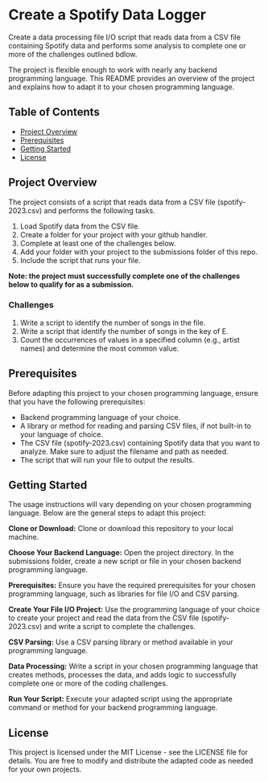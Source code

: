 # Create a Spotify Data Logger 

Create a data processing file I/O script that reads data from a CSV file containing Spotify data and performs some analysis to complete one or more of the challenges outlined bdlow. 

The project is flexible enough to work with nearly any backend programming language. This README provides an overview of the project and explains how to adapt it to your chosen programming language.

## Table of Contents
- [Project Overview](#overview)
- [Prerequisites](#prerequisites)
- [Getting Started](#getting-started)
- [License](#license)

<h2 id="overview">Project Overview</h2>
The project consists of a script that reads data from a CSV file (spotify-2023.csv) and performs the following tasks.

1. Load Spotify data from the CSV file.
2. Create a folder for your project with your github handler. 
3. Complete at least one of the challenges below.
4. Add your folder with your project to the submissions folder of this repo.
5. Include the script that runs your file.

**Note: the project must successfully complete one of the challenges below to qualify for as a submission.**

### Challenges
1. Write a script to identify the number of songs in the file.
2. Write a script that identify the number of songs in the key of E.
3. Count the occurrences of values in a specified column (e.g., artist names) and determine the most common value.

<h2 id="prerequisites">Prerequisites</h2>
Before adapting this project to your chosen programming language, ensure that you have the following prerequisites:

- Backend programming language of your choice.
- A library or method for reading and parsing CSV files, if not built-in to your language of choice.
- The CSV file (spotify-2023.csv) containing Spotify data that you want to analyze. Make sure to adjust the filename and path as needed.
- The script that will run your file to output the results.

<h2 id="getting-started">Getting Started</h2>
The usage instructions will vary depending on your chosen programming language. Below are the general steps to adapt this project:

**Clone or Download:** Clone or download this repository to your local machine.

**Choose Your Backend Language:** Open the project directory. In the submissions folder, create a new script or file in your chosen backend programming language.

**Prerequisites:** Ensure you have the required prerequisites for your chosen programming language, such as libraries for file I/O and CSV parsing.

**Create Your File I/O Project:** Use the programming language of your choice to create your project and read the data from the CSV file (spotify-2023.csv) and write a script to complete the challenges.

**CSV Parsing:** Use a CSV parsing library or method available in your programming language.

**Data Processing:** Write a script in your chosen programming language that creates methods, processes the data, and adds logic to successfully complete one or more of the coding challenges. 

**Run Your Script:** Execute your adapted script using the appropriate command or method for your backend programming language.

<h2 id="license">License</h2>
This project is licensed under the MIT License - see the LICENSE file for details. You are free to modify and distribute the adapted code as needed for your own projects.